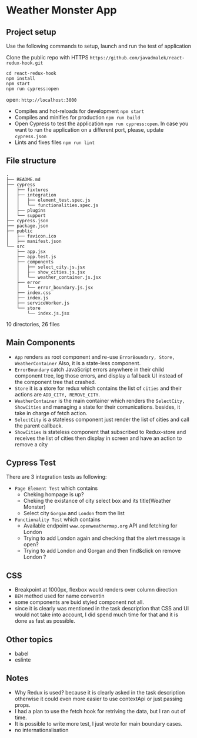 # Weather Monster App

## Project setup
Use the following commands to setup, launch and run the test of application

Clone the public repo with HTTPS `https://github.com/javadmalek/react-redux-hook.git`

```
cd react-redux-hook
npm install
npm start
npm run cypress:open
```
open: `http://localhost:3000` 

- Compiles and hot-reloads for development `npm start`
- Compiles and minifies for production `npm run build`
- Open Cypress to test the application `npm run cypress:open`. In case you want to run the application on a different port, please, update `cypress.json`
- Lints and fixes files `npm run lint`


## File structure

```
.
├── README.md
├── cypress
│   ├── fixtures
│   ├── integration
│   │   ├── element_test.spec.js
│   │   └── functionalities.spec.js
│   ├── plugins
│   └── support
├── cypress.json
├── package.json
├── public
│   ├── favicon.ico
│   ├── manifest.json
└── src
    ├── app.jsx
    ├── app.test.js
    ├── components
    │   ├── select_city.js.jsx
    │   ├── show_cities.js.jsx
    │   └── weather_container.js.jsx
    ├── error
    │   └── error_boundary.js.jsx
    ├── index.css
    ├── index.js
    ├── serviceWorker.js
    └── store
        └── index.js.jsx
```

10 directories, 26 files

## Main Components
- `App` renders as root component and re-use `ErrorBoundary, Store, WeatherContainer` Also, it is a state-less component.
- `ErrorBoundary` catch JavaScript errors anywhere in their child component tree, log those errors, and display a fallback UI instead of the component tree that crashed.
- `Store`  it is a store for redux which contains the list of `cities` and their actions are `ADD_CITY, REMOVE_CITY`.
- `WeatherContainer` is the main container which renders the `SelectCity, ShowCities` and managing a state for their comunications. besides, it take in charge of fetch action.
- `SelectCity` is a stateless component just render the list of cities and call the parent callback.
- `ShowCities` is stateless component that subscribed to Redux-store and receives the list of cities then display in screen and have an action to remove a city


## Cypress Test
There are 3 integration tests as following:
- `Page Element Test` which contains 
  - Cheking hompage is up?
  - Cheking the existance of city select box and its title(Weather Monster)
  - Select city `Gorgan` and `London` from the list
- `Functionality Test` which contains
  - Available endpoint `www.openweathermap.org` API and fetching for London
  - Trying to add London again and checking that the alert message is open?
  - Trying to add London and Gorgan and then find&click on remove London ?

## CSS
- Breakpoint at 1000px, flexbox would renders over column direction
- `BEM` method used for name conventin
- some components are buid styled component not all.
- since it is clearly was mentioned in the task description that CSS and UI would not take into account, I did spend much time for that and it is done as fast as possible.


## Other topics
- babel
- eslinte


## Notes
- Why Redux is used? because it is clearly asked in the task description otherwise it could even more easier to use contextApi or just passing props.
- I had a plan to use the fetch hook for retriving the data, but I ran out of time.
- It is possible to write more test, I just wrote for main boundary cases.
- no internationalisation


